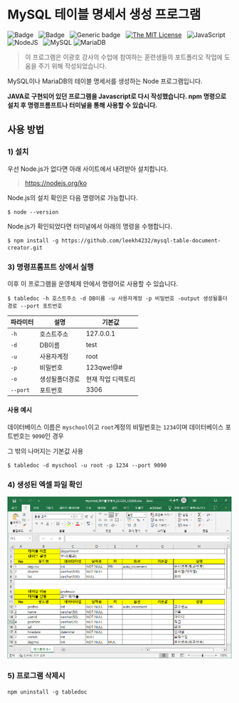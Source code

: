 # MySQL 테이블 명세서 생성 프로그램

![Badge](https://img.shields.io/badge/Author-Lee%20KwangHo-blue.svg?style=flat-square&logo=appveyor) &nbsp;
![Badge](https://img.shields.io/badge/Author-Ju%20YoungA-pink.svg?style=flat-square&logo=appveyor) &nbsp;
![Generic badge](https://img.shields.io/badge/version-0.1.0-critical.svg?style=flat-square&logo=appveyor) &nbsp;
[![The MIT License](https://img.shields.io/badge/license-MIT-orange.svg?style=flat-square&logo=appveyor)](http://opensource.org/licenses/MIT) &nbsp;
![JavaScript](https://img.shields.io/badge/javascript-%23323330.svg?style=flat-square&logo=javascript&logoColor=%23F7DF1E) &nbsp;
![NodeJS](https://img.shields.io/badge/node.js-6DA55F?style=flat-square&logo=node.js&logoColor=white) &nbsp;
![MySQL](https://img.shields.io/badge/mysql-4479A1.svg?style=flat-square&logo=mysql&logoColor=white)
![MariaDB](https://img.shields.io/badge/MariaDB-003545?style=flat-square&logo=mariadb&logoColor=white)

> 이 프로그램은 이광호 강사의 수업에 참여하는 훈련생들의 포트폴리오 작업에 도움을 주기 위해 작성되었습니다.

MySQL이나 MariaDB의 테이블 명세서를 생성하는 Node 프로그램입니다.

**JAVA로 구현되어 있던 프로그램을 Javascript로 다시 작성했습니다. npm 명령으로 설치 후 명령프롬프트나 터미널을 통해 사용할 수 있습니다.**

## 사용 방법

### 1) 설치

우선 Node.js가 없다면 아래 사이트에서 내려받아 설치합니다.

> https://nodejs.org/ko

Node.js의 설치 확인은 다음 명령어로 가능합니다.

```shell
$ node --version
```

Node.js가 확인되었다면 터미널에서 아래의 명령을 수행합니다.

```shell
$ npm install -g https://github.com/leekh4232/mysql-table-document-creator.git
```

### 3) 명령프롬프트 상에서 실행

이후 이 프로그램을 운영체제 안에서 명령어로 사용할 수 있습니다.

```shell
$ tabledoc -h 호스트주소 -d DB이름 -u 사용자계정 -p 비밀번호 -output 생성될폴더경로 --port 포트번호
```

| 파라미터 | 설명 | 기본값 |
|---|---|---|
| `-h` | 호스트주소 | 127.0.0.1 |
| `-d` | DB이름 | test |
| `-u` | 사용자계정 | root |
| `-p` | 비밀번호 | 123qwe!@# |
| `-o` | 생성될폴더경로 | 현재 작업 디렉토리 |
| `--port` | 포트번호 | 3306 |

#### 사용 예시

데이터베이스 이름은 `myschool`이고 `root`계정의 비밀번호는 `1234`이며 데이터베이스 포트번호는 `9090`인 경우

그 밖의 나머지는 기본값 사용

```shell
$ tabledoc -d myschool -u root -p 1234 --port 9090
```

### 4) 생성된 엑셀 파일 확인

![res/result.png](res/result.png)

### 5) 프로그램 삭제시

```shell
npm uninstall -g tabledoc
```
